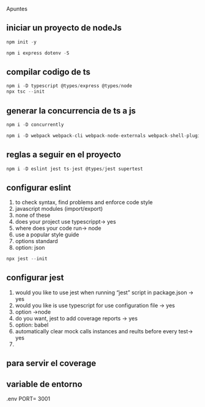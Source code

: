 Apuntes 

## iniciar un proyecto de nodeJs

```jsx
npm init -y
```

```jsx
npm i express dotenv -S

```

## compilar codigo de ts

```jsx
npm i -D typescript @types/express @types/node
npx tsc --init
```

## generar la concurrencia de ts a js

```jsx
npm i -D concurrently 
```

```jsx
npm i -D webpack webpack-cli webpack-node-externals webpack-shell-plugin
```

## reglas a seguir en el proyecto

```jsx
npm i -D eslint jest ts-jest @types/jest supertest
```

## configurar eslint

1. to check syntax, find problems and enforce code style
2. javascript modules (import/export)
3. none of these
4. does your project use typescrippt→ yes 
5. where does your code run→ node
6. use a popular style guide 
7. options standard
8. option: json

```jsx
npx jest --init
```

## configurar jest

1. would you like to use jest when running “jest” script in package.json → yes
2. would you like is use typescript for use configuration file → yes
3. option →node
4. do you want, jest to add coverage reports → yes
5. option: babel
6. automatically clear mock calls instances and reults before every test→ yes
7. 

## para servir el coverage

## variable de entorno 
.env 
PORT= 3001
